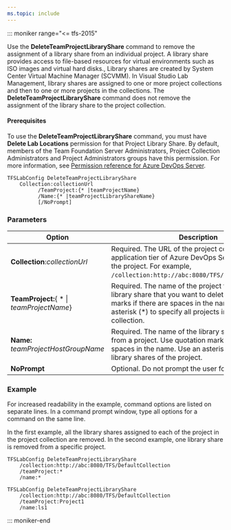 ```yaml
---
ms.topic: include
---
```


::: moniker range="<= tfs-2015"

Use the **DeleteTeamProjectLibraryShare** command to remove the assignment of a library share from an individual project. A library share provides access to file-based resources for virtual environments such as ISO images and virtual hard disks., Library shares are created by System Center Virtual Machine Manager (SCVMM). In Visual Studio Lab Management, library shares are assigned to one or more project collections and then to one or more projects in the collections.
The **DeleteTeamProjectLibraryShare** command does not remove the assignment of the library share to the project collection.

#### Prerequisites

To use the **DeleteTeamProjectLibraryShare** command, you must have **Delete Lab Locations** permission for that Project Library Share.
By default, members of the Team Foundation Server Administrators, Project Collection Administrators and Project Administrators groups have this permission. For more information, see [Permission reference for Azure DevOps Server](/azure/devops/security/permissions).

```
TFSLabConfig DeleteTeamProjectLibraryShare
    Collection:collectionUrl
          /TeamProject:{* |teamProjectName}
          /Name:{* |teamProjectLibraryShareName}
          [/NoPrompt]
```

### Parameters

|Option|Description|
|---|---|
|**Collection**:*collectionUrl*|Required. The URL of the project collection on the application tier of Azure DevOps Server that contains the project. For example, `/collection:http://abc:8080/TFS/DefaultCollection`. |
|**TeamProject:**{ * &#124; *teamProjectName*}|Required. The name of the project that contains the library share that you want to delete. Use quotation marks if there are spaces in the name. Use an asterisk (*) to specify all projects in the project collection.|
|**Name:** *teamProjectHostGroupName* |Required. The name of the library share to delete from a project. Use quotation marks if there are spaces in the name. Use an asterisk (*) to specify all library shares of the project.|
|**NoPrompt**| Optional. Do not prompt the user for confirmation.|

### Example

For increased readability in the example, command options are listed on separate lines. In a command prompt window, type all options for a command on the same line.

In the first example, all the library shares assigned to each of the project in the project collection are removed. In the second example, one library share is removed from a specific project.

```
TFSLabConfig DeleteTeamProjectLibraryShare
    /collection:http://abc:8080/TFS/DefaultCollection
    /teamProject:*
    /name:*
```

```
TFSLabConfig DeleteTeamProjectLibraryShare
    /collection:http://abc:8080/TFS/DefaultCollection
    /teamProject:Project1
    /name:ls1
```

::: moniker-end